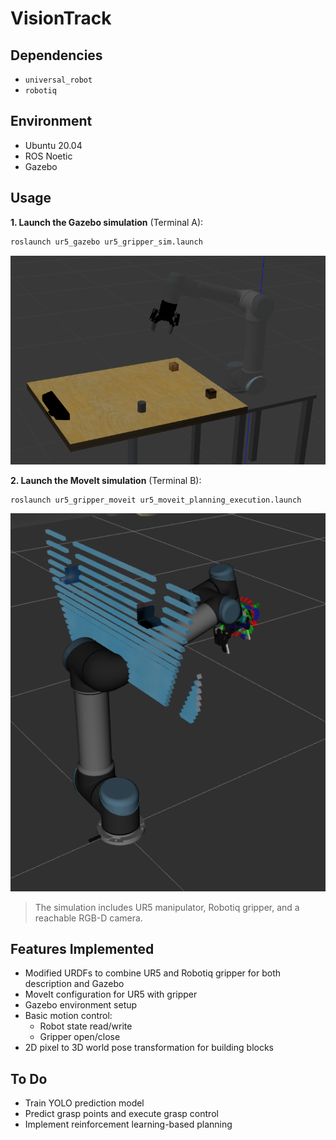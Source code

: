 
# VisionTrack

## Dependencies
- `universal_robot`
- `robotiq`

## Environment
- Ubuntu 20.04  
- ROS Noetic  
- Gazebo

## Usage

**1. Launch the Gazebo simulation** (Terminal A):
```bash
roslaunch ur5_gazebo ur5_gripper_sim.launch
```
![Gazebo Simulation](./doc/image.png)

**2. Launch the MoveIt simulation** (Terminal B):
```bash
roslaunch ur5_gripper_moveit ur5_moveit_planning_execution.launch
```
![MoveIt Planning](./doc/moveit.png)

> The simulation includes UR5 manipulator, Robotiq gripper, and a reachable RGB-D camera.

## Features Implemented
- Modified URDFs to combine UR5 and Robotiq gripper for both description and Gazebo
- MoveIt configuration for UR5 with gripper
- Gazebo environment setup
- Basic motion control:
  - Robot state read/write
  - Gripper open/close
- 2D pixel to 3D world pose transformation for building blocks

## To Do
- Train YOLO prediction model
- Predict grasp points and execute grasp control
- Implement reinforcement learning-based planning

